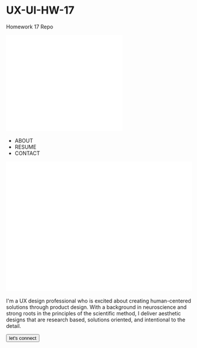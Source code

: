 # UX-UI-HW-17
Homework 17 Repo


<!DOCTYPE html>
<html>
    <head>
    <link rel="stylesheet" href="./css/style.css">
    <link rel="preconnect" href="https://fonts.googleapis.com">
    <link rel="preconnect" href="https://fonts.gstatic.com" crossorigin>
    <link href="https://fonts.googleapis.com/css2?family=Lato&display=swap" rel="stylesheet">
    <link rel="preconnect" href="https://fonts.googleapis.com">
    <link rel="preconnect" href="https://fonts.gstatic.com" crossorigin>
    <link href="https://fonts.googleapis.com/css2?family=Josefin+Sans:wght@700&family=Lato:wght@400;700&display=swap"
        rel="stylesheet">
    </head>
    <body>
        <nav>
           <img src="./Images/BurrageLogo.png" class="logo"/>
            <ul>
                <li>ABOUT</li>
                <li>RESUME</li>
                <li>CONTACT</li>
            </ul>
        </nav>
        <div class="hero-header">
            <img src="./Images/BurrageSigAndTitle.png" class="burrage-sig-and-title"/>
            <p class="intro-text">I'm a UX design professional who is excited about creating human-centered solutions through product design. With a
            background in neuroscience and strong roots in the principles of the scientific method, I deliver aesthetic designs that
            are research based, solutions oriented, and intentional to the detail.</p>
            <button class="hero-button">let's connect</button>
        </div>
        <!--<div>
            <div>
                <h2>COLORADO ANIMAL RESCUE</h2>
                <p></p>
                <button></button>
            </div>
            <div>
                <img src="" />
                <img src="" />
            </div>
        </div>
        <div>
            <div>
                <h2></h2>
                <p></p>
                <button></button>
            </div>
            <div>
                <img src="" />
                <img src="" />
            </div>
        </div>
        <div>
            <div>
                <h2></h2>
                <p></p>
                <button></button>
            </div>
            <div>
                <img src="" />
                <img src="" />
            </div>
        </div>
        </div>

            <div>
                <h3></h3>
                <div>
                    <img src="" />
                    <img src="" />
                    <img src="" />
                </div>
                <p></p>
                <img src=""/> 
            </div>
        -->
    </body>
    <footer>
       <div class="footer-content">
        <img src="./Images/LargeLogo.png" class="large-logo"/>
        <h1 class="footer-text">
            Let's build something together
        </h1>
        <img src="./Images/socialMediaIcons.png" class="icons"/>
        <h1 class="footer-text">

        </h1>

       </div> 
    </footer>
</html>
